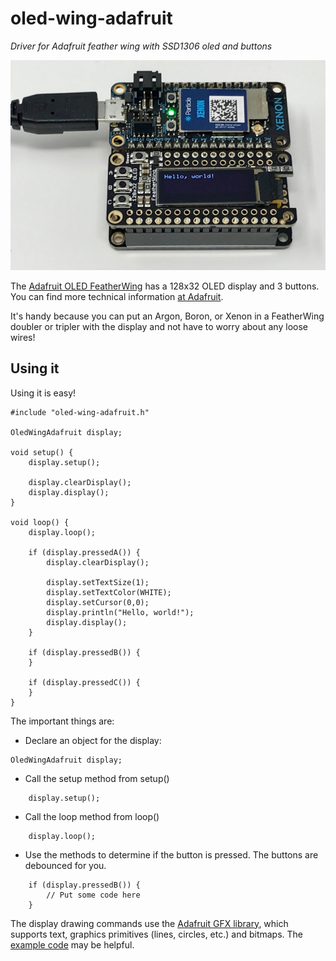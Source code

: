 # oled-wing-adafruit


*Driver for Adafruit feather wing with SSD1306 oled and buttons*

![board](oled.jpg)

The [Adafruit OLED FeatherWing](https://www.adafruit.com/product/2900) has a 128x32 OLED display and 3 buttons. You can find more technical information [at Adafruit](https://learn.adafruit.com/adafruit-oled-featherwing/overview).

It's handy because you can put an Argon, Boron, or Xenon in a FeatherWing doubler or tripler with the display and not have to worry about any loose wires!

## Using it

Using it is easy!

```
#include "oled-wing-adafruit.h"

OledWingAdafruit display;

void setup() {
	display.setup();

	display.clearDisplay();
	display.display();
}

void loop() {
	display.loop();

	if (display.pressedA()) {
		display.clearDisplay();

		display.setTextSize(1);
		display.setTextColor(WHITE);
		display.setCursor(0,0);
		display.println("Hello, world!");
		display.display();
	}

	if (display.pressedB()) {
	}

	if (display.pressedC()) {
	}
}
```

The important things are:

- Declare an object for the display:

```
OledWingAdafruit display;
```

- Call the setup method from setup()

```
	display.setup();
```

- Call the loop method from loop()

```
	display.loop();
```

- Use the methods to determine if the button is pressed. The buttons are debounced for you.

```
	if (display.pressedB()) {
		// Put some code here
	}
```

The display drawing commands use the [Adafruit GFX library](https://github.com/adafruit/Adafruit-GFX-Library), which supports text, graphics primitives (lines, circles, etc.) and bitmaps. The [example code](https://github.com/rickkas7/Adafruit_SSD1306_RK/blob/master/examples/simple/simple.ino) may be helpful.



 

